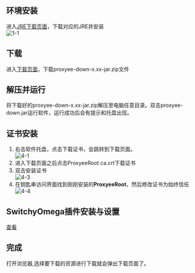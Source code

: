 ## 环境安装
进入[JRE下载页面](https://github.com/monkeyWie/proxyee-down/releases)，下载对应的JRE并安装  
![1-1](https://github.com/monkeyWie/proxyee-down/raw/master/.guide/mac/imgs/1-1.png)
## 下载
进入[下载页面](https://github.com/monkeyWie/proxyee-down/releases)，下载proxyee-down-x.xx-jar.zip文件
## 解压并运行
将下载好的proxyee-down-x.xx-jar.zip解压至电脑任意目录。双击proxyee-down.jar运行软件，运行成功后会有提示和托盘出现。  
## 证书安装
1. 右击软件托盘，点击下载证书，会跳转到下载页面。  
![4-1](https://github.com/monkeyWie/proxyee-down/raw/master/.guide/mac/imgs/4-1.png)
2. 进入下载页面之后点击ProxyeeRoot ca.crt下载证书
3. 双击安装证书  
![4-3](https://github.com/monkeyWie/proxyee-down/raw/master/.guide/mac/imgs/4-3.png)
4. 在钥匙串访问界面找到刚刚安装的**ProxyeeRoot**，然后修改证书为始终信任  
![4-4](https://github.com/monkeyWie/proxyee-down/raw/master/.guide/mac/imgs/4-4.png)
## SwitchyOmega插件安装与设置
[查看](https://github.com/monkeyWie/proxyee-down/blob/master/.guide/common/switchy/read.md)
## 完成
打开浏览器,选择要下载的资源进行下载就会弹出下载页面了。    

